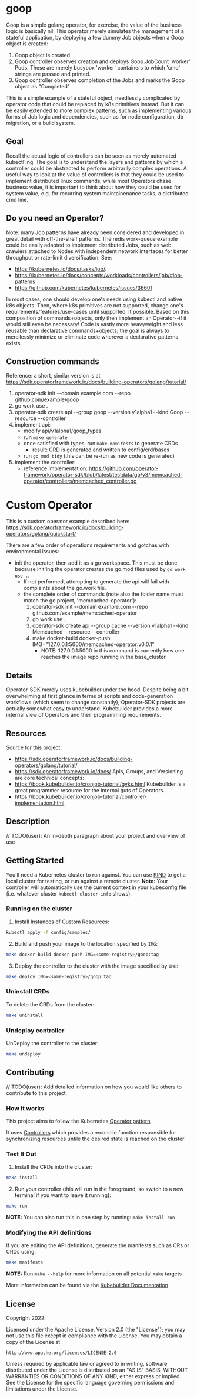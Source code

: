 # goop

Goop is a simple golang operator, for exercise, the value of the business logic is basically nil.
This operator merely simulates the management of a stateful application,
by deploying a few dummy Job objects when a Goop object is created:

1) Goop object is created
2) Goop controller observes creation and deploys Goop.JobCount 'worker' Pods.
These are merely busybox 'worker' containers to which 'cmd' strings are passed and printed.
3) Goop controller observes completion of the Jobs and marks the Goop object as "Completed"

This is a simple example of a stateful object, needlessly complicated by operator code
that could be replaced by k8s primitives instead.
But it can be easily extended to more complex patterns, such 
as implementing various forms of Job logic and dependencies,
such as for node configuration, db migration, or a build system.

## Goal

Recall the actual logic of controllers can be seen as merely automated kubectl'ing.
The goal is to understand the layers and patterns by which a controller could be abstracted
to perform arbitrarily complex operations. A useful way to look at the value of controllers
is that they could be used to implement distributed linux commands; while most Operators chase
business value, it is important to think about how they could be used for system value, e.g. 
for recurring system maintainenance tasks, a distributed cmd line.

## Do you need an Operator?

Note: many Job patterns have already been considered and developed in great detail with off-the-shelf patterns.
The redis work-queue example could be easily adapted to implement distributed
Jobs, such as web crawlers attached to Nodes with independent network interfaces for better throughput or rate-limit diversification.
See:
* https://kubernetes.io/docs/tasks/job/.
* https://kubernetes.io/docs/concepts/workloads/controllers/job/#job-patterns
* https://github.com/kubernetes/kubernetes/issues/36601

In most cases, one should develop one's needs using kubectl and native k8s
objects. Then, where k8s primitives are not supported, change one's requirements/features/use-cases
until supported, if possible. Based on this composition of commands+objects, only then
implement an Operator--if it would still even be necessary! Code is vastly more heavyweight
and less reusable than declarative commands+objects; the goal is always to mercilessly minimize
or eliminate code wherever a declarative patterns exists.

## Construction commands

Reference: a short, similar version is at https://sdk.operatorframework.io/docs/building-operators/golang/tutorial/

1) operator-sdk init --domain example.com --repo github.com/example/goop
2) go work use .
3) operator-sdk create api --group goop --version v1alpha1 --kind Goop --resource --controller
4) implement api:
    - modify api/v1alpha1/goop_types
    - run `make generate`
    - once satisfied with types, run `make manifests` to generate CRDs
        * result: CRD is generated and written to config/crd/bases
    - run `go mod tidy` (this can be re-run as new code is generated)
5) implement the controller: 
    * reference implementation: https://github.com/operator-framework/operator-sdk/blob/latest/testdata/go/v3/memcached-operator/controllers/memcached_controller.go


# Custom Operator
This is a custom operator example described here: https://sdk.operatorframework.io/docs/building-operators/golang/quickstart/

There are a few order of operations requirements and gotchas with environmental issues:
* init the operator, then add it as a go workspace. This must be done because init'ing the operator
  creates the go.mod files used by `go work use .`.
  * If not performed, attempting to generate the api will fail with complaints about the go.work file.
  * the complete order of commands (note also the folder name must match the go project, 'memcached-operator'):
    1) operator-sdk init --domain example.com --repo github.com/example/memcached-operator
    2) go work use .
    3) operator-sdk create api --group cache --version v1alpha1 --kind Memcached --resource --controller
    4) make docker-build docker-push IMG="127.0.0.1:5000/memcached-operator:v0.0.1"
        * NOTE: 127.0.0.1:5000 in this command is currently how one reaches the image repo running in the base_cluster

## Details
Operator-SDK merely uses kubebuilder under the hood. Despite being a bit overwhelming at first glance in terms
of scripts and code-generation workflows (which seem to change constantly), Operator-SDK projects are actually
somewhat easy to understand. Kubebuilder provides a more internal view of Operators and their programming requirements.

## Resources
    
Source for this project:
* https://sdk.operatorframework.io/docs/building-operators/golang/tutorial/
* https://sdk.operatorframework.io/docs/
Apis, Groups, and Versioning are core technical concepts:
* https://book.kubebuilder.io/cronjob-tutorial/gvks.html
Kubebuilder is a great programmer resource for the internal guts of Operators.
* https://book.kubebuilder.io/cronjob-tutorial/controller-implementation.html





## Description
// TODO(user): An in-depth paragraph about your project and overview of use

## Getting Started
You’ll need a Kubernetes cluster to run against. You can use [KIND](https://sigs.k8s.io/kind) to get a local cluster for testing, or run against a remote cluster.
**Note:** Your controller will automatically use the current context in your kubeconfig file (i.e. whatever cluster `kubectl cluster-info` shows).

### Running on the cluster
1. Install Instances of Custom Resources:

```sh
kubectl apply -f config/samples/
```

2. Build and push your image to the location specified by `IMG`:
	
```sh
make docker-build docker-push IMG=<some-registry>/goop:tag
```
	
3. Deploy the controller to the cluster with the image specified by `IMG`:

```sh
make deploy IMG=<some-registry>/goop:tag
```

### Uninstall CRDs
To delete the CRDs from the cluster:

```sh
make uninstall
```

### Undeploy controller
UnDeploy the controller to the cluster:

```sh
make undeploy
```

## Contributing
// TODO(user): Add detailed information on how you would like others to contribute to this project

### How it works
This project aims to follow the Kubernetes [Operator pattern](https://kubernetes.io/docs/concepts/extend-kubernetes/operator/)

It uses [Controllers](https://kubernetes.io/docs/concepts/architecture/controller/) 
which provides a reconcile function responsible for synchronizing resources untile the desired state is reached on the cluster 

### Test It Out
1. Install the CRDs into the cluster:

```sh
make install
```

2. Run your controller (this will run in the foreground, so switch to a new terminal if you want to leave it running):

```sh
make run
```

**NOTE:** You can also run this in one step by running: `make install run`

### Modifying the API definitions
If you are editing the API definitions, generate the manifests such as CRs or CRDs using:

```sh
make manifests
```

**NOTE:** Run `make --help` for more information on all potential `make` targets

More information can be found via the [Kubebuilder Documentation](https://book.kubebuilder.io/introduction.html)

## License

Copyright 2022.

Licensed under the Apache License, Version 2.0 (the "License");
you may not use this file except in compliance with the License.
You may obtain a copy of the License at

    http://www.apache.org/licenses/LICENSE-2.0

Unless required by applicable law or agreed to in writing, software
distributed under the License is distributed on an "AS IS" BASIS,
WITHOUT WARRANTIES OR CONDITIONS OF ANY KIND, either express or implied.
See the License for the specific language governing permissions and
limitations under the License.

